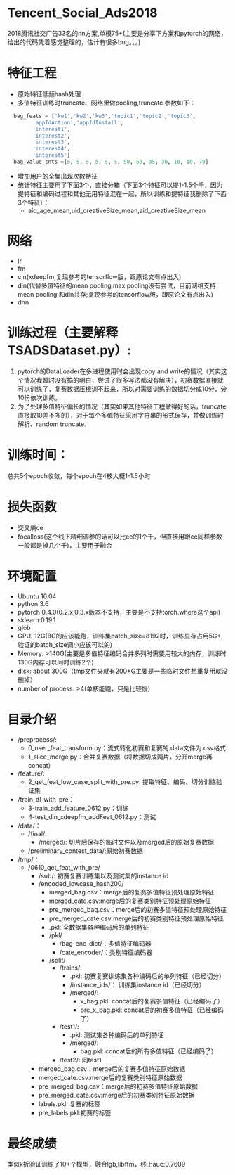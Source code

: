 # Tencent_Social_Ads2018
2018腾讯社交广告33名的nn方案,单模75+(主要是分享下方案和pytorch的网络，给出的代码凭着感觉整理的，估计有很多bug。。。)
# 特征工程
- 原始特征低频hash处理
- 多值特征训练时truncate、网络里做pooling,truncate 参数如下：
```python
  bag_feats = ['kw1','kw2','kw3','topic1','topic2','topic3',
        'appIdAction','appIdInstall',
        'interest1',
        'interest2',
        'interest3',
        'interest4',
        'interest5']
  bag_value_cnts =[5, 5, 5, 5, 5, 5, 50, 50, 35, 30, 10, 10, 70]
 ```
- 增加用户的全集出现次数特征
- 统计特征主要用了下面3个，直接分箱（下面3个特征可以提1-1.5个千，因为提特征和编码过程和其他无用特征混在一起，所以训练和提特征我删除了下面3个特征）：
    - aid_age_mean,uid_creativeSize_mean,aid_creativeSize_mean
# 网络
- lr
- fm
- cin(xdeepfm,复现参考的tensorflow版，跟原论文有点出入)
- din(代替多值特征的mean pooling,max pooling没有尝试，目前网络支持mean pooling 和din共存;复现参考的tensorflow版，跟原论文有点出入)
- dnn
# 训练过程（主要解释TSADSDataset.py）:
  1. pytorch的DataLoader在多进程使用时会出现copy and write的情况（其实这个情况我暂时没有搞的明白，尝试了很多写法都没有解决），初赛数据直接就可以训练了，复赛数据压根训不起来，所以对需要训练的数据切分成10分，分10份依次训练。
  1. 为了处理多值特征偏长的情况（其实如果其他特征工程做得好的话，truncate直接取10差不多的），对于每个多值特征采用字符串的形式保存，并做训练时解析、random truncate.
# 训练时间：
  总共5个epoch收敛，每个epoch在4核大概1-1.5小时
# 损失函数
- 交叉熵ce
- focalloss(这个线下精细调参的话可以比ce的1个千，但直接用跟ce同样参数一般都是掉几个千)，主要用于融合
# 环境配置
- Ubuntu 16.04
- python 3.6
- pytorch 0.4.0(0.2.x,0.3.x版本不支持，主要是不支持torch.where这个api)
- sklearn:0.19.1
- glob
- GPU:  12G(8G的应该能跑，训练集batch_size=8192时，训练显存占用5G+,验证的batch_size调小应该可以的)
- Memory: >140G(主要是多值特征编码合并多列时需要用较大的内存，训练时130G内存可以同时训练2个)
- disk: about 300G（tmp文件夹就有200+G主要是一些临时文件想重复用就没删掉）
- number of process: >4(单核能跑，只是比较慢)
# 目录介绍
- /preprocess/:     
   - 0_user_feat_transform.py：流式转化初赛和复赛的.data文件为.csv格式
   - 1_slice_merge.py：合并复赛数据（将数据切成两片，分开merge再concat）
- /feature/:
   - 2_get_feat_low_case_split_with_pre.py: 提取特征、编码、切分训练验证集
- /train_dl_with_pre：
  - 3-train_add_feature_0612.py：训练
  - 4-test_din_xdeepfm_addFeat_0612.py：测试
- /data/：
  - /final/:
    - /merged/: 切片后保存的临时文件以及merged后的原始复赛数据
  - /preliminary_contest_data/:原始初赛数据
- /tmp/：
  - /0610_get_feat_with_pre/
    - /sub/:   初赛复赛训练集以及测试集的instance id
    - /encoded_lowcase_hash200/
      - merged_bag.csv：merge后的复赛多值特征预处理原始特征
      - merged_cate.csv:merge后的复赛类别特征预处理原始特征
      - pre_merged_bag.csv：merge后的初赛多值特征预处理原始特征
      - pre_merged_cate.csv:merge后的初赛类别特征预处理原始特征
      - .pkl: 全数据集各种编码后的单列特征
      - /pkl/
        - /bag_enc_dict/：多值特征编码器
        - /cate_encoder/：类别特征编码器
      - /split/
        - /trains/:
          - .pkl:  初赛复赛训练集各种编码后的单列特征（已经切分）
          - /instance_ids/： 训练集instance id（已经切分）
          - /merged/:
            - x_bag.pkl: concat后的复赛多值特征（已经编码了）
            - pre_x_bag.pkl: concat后的初赛多值特征（已经编码了）
        - /test1/:
          - .pkl:  测试集各种编码后的单列特征
          - /merged/:
            - bag.pkl: concat后的所有多值特征（已经编码了）
        - /test2/: 同test1
    - merged_bag.csv：merge后的复赛多值特征原始数据
    - merged_cate.csv:merge后的复赛类别特征原始数据
    - pre_merged_bag.csv：merge后的初赛多值特征原始数据
    - pre_merged_cate.csv:merge后的初赛类别特征原始数据
    - labels.pkl: 复赛的标签
    - pre_labels.pkl:初赛的标签
# 最终成绩
类似k折验证训练了10+个模型，融合lgb,libffm，线上auc:0.7609
